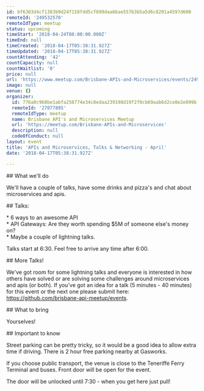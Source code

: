 ```yaml
---
id: bf6303d4cf1383b9d24f158fdd5cf899daa66ae55763b5a5d6c8291a4597d600
remoteId: '249532570'
remoteIdType: meetup
status: upcoming
timeStart: '2018-04-24T08:00:00.000Z'
timeEnd: null
timeCreated: '2018-04-17T05:38:31.927Z'
timeUpdated: '2018-04-17T05:38:31.927Z'
countAttending: '42'
countCapacity: null
countWaitlist: '0'
price: null
url: 'https://www.meetup.com/Brisbane-APIs-and-Microservices/events/249532570/'
image: null
venue: {}
organizer:
  id: 776a0c960be1abfa258774e34c8edaa239198d19f2f0cb69aab6d2ce8e2e099b
  remoteId: '27077895'
  remoteIdType: meetup
  name: Brisbane API's and Microservices Meetup
  url: 'https://meetup.com/Brisbane-APIs-and-Microservices'
  description: null
  codeOfConduct: null
layout: event
title: 'APIs and Microservices, Talks & Networking - April'
date: '2018-04-17T05:38:31.927Z'

---
```

<p>## What we'll do</p> <p>We'll have a couple of talks, have some drinks and pizza's and chat about microservices and apis.</p> <p>## Talks:</p> <p>* 6 ways to an awesome API<br/>* API Gateways: Are they worth spending $5M of someone else's money on?<br/>* Maybe a couple of lightning talks.</p> <p>Talks start at 6:30. Feel free to arrive any time after 6:00.</p> <p>## More Talks!</p> <p>We've got room for some lightning talks and everyone is interested in how others have solved or are solving some challenges around microservices and apis (or both). If you've got an idea for a talk (5 minutes - 40 minutes) for this event or the next one please submit here: <a href="https://github.com/brisbane-api-meetup/events" class="linkified">https://github.com/brisbane-api-meetup/events</a>.</p> <p>## What to bring</p> <p>Yourselves!</p> <p>## Important to know</p> <p>Street parking can be pretty tricky, so it would be a good idea to allow extra time if driving. There is 2 hour free parking nearby at Gasworks.</p> <p>If you choose public transport, the venue is close to the Teneriffe Ferry Terminal and buses. Front door will be open for the event.</p> <p>The door will be unlocked until 7:30 - when you get here just pull!</p>
